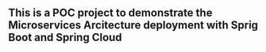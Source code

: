 ## This is a POC project to demonstrate the Microservices Arcitecture deployment with Sprig Boot and Spring Cloud
